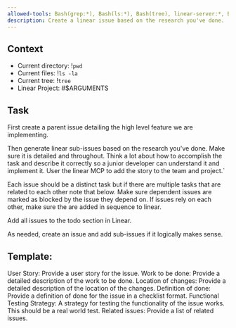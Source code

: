 ```yaml
---
allowed-tools: Bash(grep:*), Bash(ls:*), Bash(tree), linear-server:*, Bash(linear-server:*)
description: Create a linear issue based on the research you've done.
---
```


## Context
- Current directory: !`pwd`
- Current files: !`ls -la`
- Current tree: !`tree`
- Linear Project: #$ARGUMENTS


## Task

First create a parent issue detailing the high level feature we are implementing.

Then generate linear sub-issues based on the research you've done. Make sure it is detailed and throughout. Think a lot about how to accomplish the task and describe it correctly so a junior developer can understand it and implement it. User the linear MCP to add the story to the team and project.`

Each issue should be a distinct task but if there are multiple tasks that are related to each other note that below. Make sure dependent issues are marked as blocked by the issue they depend on. If issues rely on each other, make sure the are added in sequence to linear.

Add all issues to the todo section in Linear.

As needed, create an issue and add sub-issues if it logically makes sense.

## Template:

User Story: Provide a user story for the issue.
Work to be done: Provide a detailed description of the work to be done.
Location of changes: Provide a detailed description of the location of the changes.
Definition of done: Provide a definition of done for the issue in a checklist format.
Functional Testing Strategy: A strategy for testing the functionality of the issue works. This should be a real world test.
Related issues: Provide a list of related issues.




